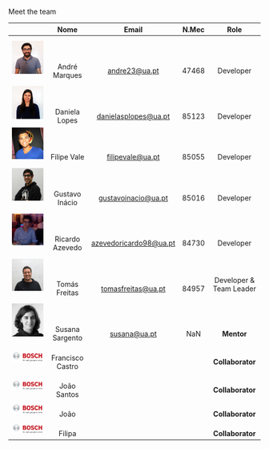 Meet the team

|                      |            Nome             |                Email                |       N.Mec       |              Role               |
| :------------------: | :-------------------------: | :---------------------------------: | :---------------: | :-----------------------------: |
|  ![](img/andre.png)  |  <br><br><br>André Marques  |      <br><br><br>andre23@ua.pt      | <br><br><br>47468 |      <br><br><br>Developer      |
| ![](img/daniela.png) |  <br><br><br>Daniela Lopes  |  <br><br><br>danielasplopes@ua.pt   | <br><br><br>85123 |      <br><br><br>Developer      |
| ![](img/filipe.jpg)  |   <br><br><br>Filipe Vale   |    <br><br><br>filipevale@ua.pt     | <br><br><br>85055 |      <br><br><br>Developer      |
| ![](img/gustavo.png) | <br><br><br>Gustavo Inácio  |  <br><br><br> gustavoinacio@ua.pt   | <br><br><br>85016 |      <br><br><br>Developer      |
| ![](img/ricardo.jpg) | <br><br><br>Ricardo Azevedo | <br><br><br> azevedoricardo98@ua.pt | <br><br><br>84730 |      <br><br><br>Developer      |
|  ![](img/toms.jpg)   |  <br><br><br>Tomás Freitas  |   <br><br><br>tomasfreitas@ua.pt    | <br><br><br>84957 | <br><br>Developer & Team Leader |
| ![](img/susana.jpg)  | <br><br><br>Susana Sargento |      <br><br><br>susana@ua.pt       |  <br><br><br>NaN  |     <br><br><br>**Mentor**      |
|  ![](img/bosch.png)  |    <br>Francisco Castro     |                                     |                   |  <br>**Collaborator**   |
|  ![](img/bosch.png)  |       <br>João Santos       |                                     |                   |  <br>**Collaborator**   |
|  ![](img/bosch.png)  |          <br>João           |                                     |                   |  <br>**Collaborator**   |
|  ![](img/bosch.png)  |         <br>Filipa          |                                     |                   |  <br>**Collaborator**   |
